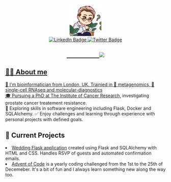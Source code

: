<div id="header" align="center">
      <img src="chibi1.png" width="100px"/>
</div>

<div id="badges" align="center">
    <a href="https://www.linkedin.com/in/lewisgallagher0" target="_blank">
    <img src="https://img.shields.io/badge/LinkedIn-blue?style=for-the-badge&logo=linkedin&logoColor=white" alt="LinkedIn Badge"/>
    <a href="https://www.twitter.com/coffeematics" target="_blank">
    <img src="https://img.shields.io/badge/twitter-blue?style=for-the-badge&logo=twitter&logoColor=white" alt="Twitter Badge"/>
</div>
<h1 align="center" style="color:white;font-size:20px;">
    Welcome!
    <img src="https://media.giphy.com/media/hvRJCLFzcasrR4ia7z/giphy.gif" width="20px">
</h1>

<body>
    <div id="aboutme">
    <h2>👨‍💻 About me</h2>
    <p>
        🧬 I'm bioinformatician from London, UK. Trainied in 🦠 metagenomics, 🧫 single-cell RNAseq and molecular-diagnostics<br>
        🎓 Pursuing a PhD at <a href="https://www.icr.ac.uk/" target="_blank">The Institute of Cancer Research,</a> investigating prostate cancer treatement resistance.<br>
        🔎 Exploring skills in software engineering including Flask, Docker and SQLAlchemy.
        ✅ Enjoy challenges and learning through experience with personal projects with defined goals.<br>
        </p>
    </div>
    <div id="projects">
        <h2>💼 Current Projects</h2>
        <p>
            <li><a href="https://github.com/Lewis-Gallagher/wedding-website">Wedding Flask application</a> created using Flask and SQLAlchemy with HTML and CSS. Handles RSVP of guests and automated confirmation emails.</li>
            <li><a href="https://github.com/Lewis-Gallagher/adventofcode">Advent of Code</a></ol> is a yearly coding challenged from the 1st to the 25th of Decemeber.  It's a bit of fun and I always learn something new along the way too.</li>
        </p>
    </div>
</body>